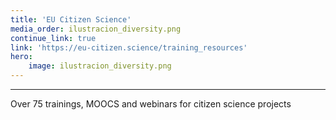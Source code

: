 ```yaml
---
title: 'EU Citizen Science'
media_order: ilustracion_diversity.png
continue_link: true
link: 'https://eu-citizen.science/training_resources'
hero:
    image: ilustracion_diversity.png
---
```


***
Over 75 trainings, MOOCS and webinars for citizen science projects